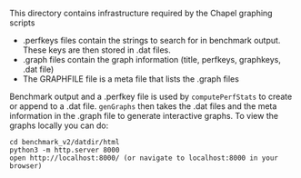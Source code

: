 This directory contains infrastructure required by the Chapel graphing scripts

- .perfkeys files contain the strings to search for in benchmark output. These
  keys are then stored in .dat files.
- .graph files contain the graph information (title, perfkeys, graphkeys, .dat
  file)
- The GRAPHFILE file is a meta file that lists the .graph files

Benchmark output and a .perfkey file is used by `computePerfStats` to create or
append to a .dat file. `genGraphs` then takes the .dat files and the meta
information in the .graph file to generate interactive graphs. To view the
graphs locally you can do:

    cd benchmark_v2/datdir/html
    python3 -m http.server 8000
    open http://localhost:8000/ (or navigate to localhost:8000 in your browser)

